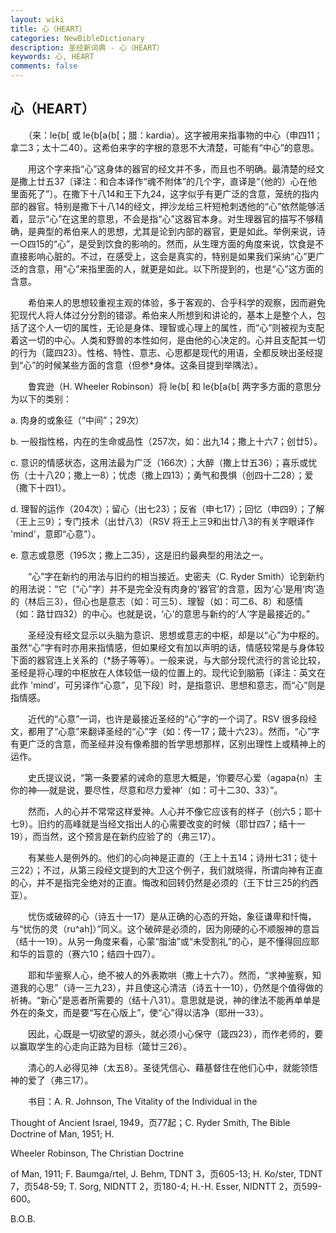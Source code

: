 ```yaml
---
layout: wiki
title: 心（HEART）
categories: NewBibleDictionary
description: 圣经新词典 - 心（HEART）
keywords: 心, HEART
comments: false
---
```


## 心（HEART）

　　（来：le{b[ 或 le{b[a{b[；腊：kardia）。这字被用来指事物的中心（申四11；拿二3；太十二40）。这希伯来字的字根的意思不大清楚，可能有“中心”的意思。

　　用这个字来指“心”这身体的器官的经文并不多，而且也不明确。最清楚的经文是撒上廿五37〔译注：和合本译作“魂不附体”的几个字，直译是“（他的）心在他里面死了”〕。在撒下十八14和王下九24，这字似乎有更广泛的含意，笼统的指内部的器官。特别是撒下十八14的经文，押沙龙给三杆短枪刺透他的“心”依然能够活着，显示“心”在这里的意思，不会是指“心”这器官本身。对生理器官的描写不够精确，是典型的希伯来人的思想，尤其是论到内部的器官，更是如此。举例来说，诗一○四15的“心”，是受到饮食的影响的。然而，从生理方面的角度来说，饮食是不直接影响心脏的。不过，在感受上，这会是真实的，特别是如果我们采纳“心”更广泛的含意，用“心”来指里面的人，就更是如此。以下所提到的，也是“心”这方面的含意。

　　希伯来人的思想较重视主观的体验，多于客观的、合乎科学的观察，因而避免犯现代人将人体过分分割的错谬。希伯来人所想到和讲论的，基本上是整个人，包括了这个人一切的属性，无论是身体、理智或心理上的属性，而“心”则被视为支配着这一切的中心。人类和野兽的本性如何，是由他的心决定的。心并且支配其一切的行为（箴四23）。性格、特性、意志、心思都是现代的用语，全都反映出圣经提到“心”的时候某些方面的含意（但参*身体。这条目提到举隅法）。

　　鲁宾逊（H. Wheeler Robinson）将 le{b[ 和 le{b[a{b[ 两字多方面的意思分为以下的类别：

a. 肉身的或象征（“中间”；29次）

b. 一般指性格，内在的生命或品性（257次，如：出九14；撒上十六7；创廿5）。

c. 意识的情感状态，这用法最为广泛（166次）；大醉（撒上廿五36）；喜乐或忧伤（士十八20；撒上一8）；忧虑（撒上四13）；勇气和畏惧（创四十二28）；爱（撒下十四1）。

d. 理智的运作（204次）；留心（出七23）；反省（申七17）；回忆（申四9）；了解（王上三9）；专门技术（出廿八3）（RSV 将王上三9和出廿八3的有关字眼译作 'mind'，意即“心意”）。

e. 意志或意愿（195次；撒上二35），这是旧约最典型的用法之一。

　　“心”字在新约的用法与旧约的相当接近。史密夫（C. Ryder Smith）论到新约的用法说：“它〔“心”字〕并不是完全没有肉身的‘器官’的含意，因为‘心’是用‘肉’造的（林后三3），但心也是意志（如：可三5）、理智（如：可二6、8）和感情（如：路廿四32）的中心。也就是说，‘心’的意思与新约的‘人’字是最接近的。”

　　圣经没有经文显示以头脑为意识、思想或意志的中枢，却是以“心”为中枢的。虽然“心”字有时亦用来指情感，但如果经文有加以声明的话，情感较常是与身体较下面的器官连上关系的（*肠子等等）。一般来说，与大部分现代流行的言论比较，圣经是将心理的中枢放在人体较低一级的位置上的。现代论到脑筋〔译注：英文在此作 'mind'，可另译作“心意”，见下段〕时，是指意识、思想和意志，而“心”则是指情感。

　　近代的“心意”一词，也许是最接近圣经的“心”字的一个词了。RSV 很多段经文，都用了“心意”来翻译圣经的“心”字（如：传一17；箴十六23）。然而，“心”字有更广泛的含意，而圣经并没有像希腊的哲学思想那样，区别出理性上或精神上的运作。

　　史氏提议说，“第一条要紧的诫命的意思大概是，‘你要尽心爱（agapa{n）主你的神──就是说，要尽性，尽意和尽力爱神’（如：可十二30、33）”。

　　然而，人的心并不常常这样爱神。人心并不像它应该有的样子（创六5；耶十七9）。旧约的高峰就是当经文指出人的心需要改变的时候（耶廿四7；结十一19），而当然，这个预言是在新约应验了的（弗三17）。

　　有某些人是例外的。他们的心向神是正直的（王上十五14；诗卅七31；徒十三22）；不过，从第三段经文提到的大卫这个例子，我们就晓得，所谓向神有正直的心，并不是指完全绝对的正直。悔改和回转仍然是必须的（王下廿三25的约西亚）。

　　忧伤或破碎的心（诗五十一17）是从正确的心态的开始，象征谦卑和忏悔，与“忧伤的灵（ru^ah]）”同义。这个破碎是必须的，因为刚硬的心不顺服神的意旨（结十一19）。从另一角度来看，心蒙“脂油”或“未受割礼”的心，是不懂得回应耶和华的旨意的（赛六10；结四十四7）。

　　耶和华鉴察人心，绝不被人的外表欺哄（撒上十六7）。然而，“求神鉴察，知道我的心思”（诗一三九23），并且使这心清洁（诗五十一10），仍然是个值得做的祈祷。“新心”是恶者所需要的（结十八31）。意思就是说，神的律法不能再单单是外在的条文，而是要“写在心版上”，使“心”得以洁净（耶卅一33）。

　　因此，心既是一切欲望的源头，就必须小心保守（箴四23），而作老师的，要以赢取学生的心走向正路为目标（箴廿三26）。

　　清心的人必得见神（太五8）。圣徒凭信心、藉基督住在他们心中，就能领悟神的爱了（弗三17）。

　　书目：A. R. Johnson, The Vitality of the Individual in the

Thought of Ancient Israel, 1949，页77起；C. Ryder Smith, The Bible Doctrine of Man, 1951; H.

Wheeler Robinson, The Christian Doctrine

of Man, 1911; F. Baumga/rtel, J. Behm, TDNT 3，页605-13; H. Ko/ster, TDNT 7，页548-59; T. Sorg, NIDNTT 2，页180-4; H.-H. Esser, NIDNTT 2，页599-600。

B.O.B.








